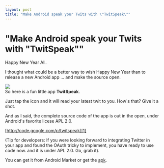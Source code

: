 ```yaml
---
layout: post
title: "Make Android speak your Twits with \"TwitSpeak\""
---
```

"Make Android speak your Twits with \"TwitSpeak\""
===
Happy New Year All.  
  
I thought what could be a better way to wish Happy New Year than to release a new Android app ... and make the source open.  
  

[![](http://3.bp.blogspot.com/_W6UcJjyXr24/S0APYxgp8jI/AAAAAAAADiI/NaLNJCchWUU/s320/twitspeak-promo-icon.png)][0]  
So here is a fun little app **TwitSpeak**.  
  
Just tap the icon and it will read your latest twit to you. How's that? Give it a shot.  
  
And as I said, the complete source code of the app is out in the open, under Android's favorite licese APL 2.0\.  
  
[http://code.google.com/p/twitspeak][1]  
  
(Tip for developers: If you were looking forward to integrating Twitter in your app and found the OAuth tricky to implement, you have ready to use code now. and it is under APL 2.0\. Go, grab it).  
  
You can get it from Android Market or get the [apk][2].

[0]: http://3.bp.blogspot.com/_W6UcJjyXr24/S0APYxgp8jI/AAAAAAAADiI/NaLNJCchWUU/s1600-h/twitspeak-promo-icon.png
[1]: http://code.google.com/p/twitspeak
[2]: http://twitspeak.googlecode.com/files/TwitSpeak-1.0.apk
